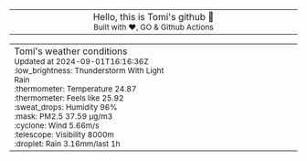 
<div align="center">
<table>
<tbody>
<td align="center">
<img width="2000" height="0"><br>
Hello, this is Tomi's github 👋<br>
<sup>Built with ❤️, GO & Github Actions</sup><br>
<img width="2000" height="0">
</td>
</tbody>
</table>
</div>
<table>
<tbody>
<td align="left">
<img width="2000" height="0"><br>
Tomi's weather conditions<br>
<sup>Updated at 2024-09-01T16:16:36Z</sup><br>
<sup>:low_brightness: Thunderstorm With Light Rain</sup><br>
<sup>:thermometer: Temperature 24.87 </sup><br>
<sup>:thermometer: Feels like 25.92</sup><br>
<sup>:sweat_drops: Humidity 96%</sup><br>
<sup>:mask: PM2.5 37.59 μg/m3</sup><br>
<sup>:cyclone: Wind 5.66m/s </sup><br>
<sup>:telescope: Visibility 8000m </sup><br>
<sup>:droplet: Rain 3.16mm/last 1h </sup><br>
<img width="2000" height="0">
</td>
<td align="left">
<img width="2000" height="0"><br>
<br>
<img width="2000" height="0">
</td>
</tbody>
</table>
</div>
    